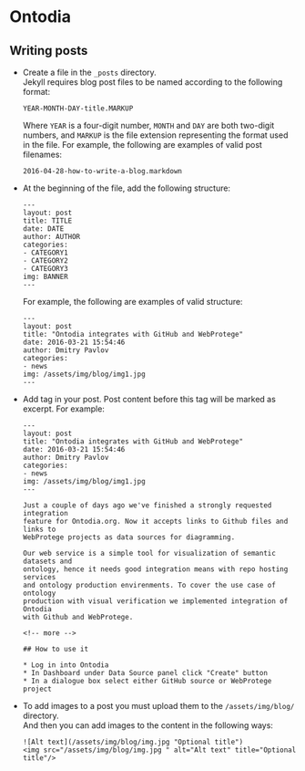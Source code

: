 # Ontodia

## Writing posts

* Create a file in the <code>_posts</code> directory.<br/>
  Jekyll requires blog post files to be named according to the following format:

  ```
  YEAR-MONTH-DAY-title.MARKUP
  ```

  Where <code>YEAR</code> is a four-digit number, <code>MONTH</code> and
  <code>DAY</code> are both two-digit numbers, and <code>MARKUP</code> is the
  file extension representing the format used in the file. For example, the
  following are examples of valid post filenames:

  ```
  2016-04-28-how-to-write-a-blog.markdown
  ```

* At the beginning of the file, add the following structure:

  ```
  ---
  layout: post
  title: TITLE
  date: DATE
  author: AUTHOR
  categories:
  - CATEGORY1
  - CATEGORY2
  - CATEGORY3  
  img: BANNER
  ---
  ```

  For example, the following are examples of valid structure:

  ```
  ---
  layout: post
  title: "Ontodia integrates with GitHub and WebProtege"
  date: 2016-03-21 15:54:46
  author: Dmitry Pavlov
  categories:
  - news
  img: /assets/img/blog/img1.jpg
  ---
  ```

* Add <code><!-- more --></code> tag in your post. Post content before this tag
  will be marked as excerpt.
  For example:

  ```
  ---
  layout: post
  title: "Ontodia integrates with GitHub and WebProtege"
  date: 2016-03-21 15:54:46
  author: Dmitry Pavlov
  categories:
  - news
  img: /assets/img/blog/img1.jpg
  ---

  Just a couple of days ago we've finished a strongly requested integration
  feature for Ontodia.org. Now it accepts links to Github files and links to
  WebProtege projects as data sources for diagramming.

  Our web service is a simple tool for visualization of semantic datasets and
  ontology, hence it needs good integration means with repo hosting services
  and ontology production envirenments. To cover the use case of ontology
  production with visual verification we implemented integration of Ontodia
  with Github and WebProtege.

  <!-- more -->

  ## How to use it

  * Log in into Ontodia
  * In Dashboard under Data Source panel click "Create" button
  * In a dialogue box select either GitHub source or WebProtege project
  ```

* To add images to a post you must upload them to the
  <code>/assets/img/blog/</code> directory.<br/>
  And then you can add images to the content in the following ways:

  ```
  ![Alt text](/assets/img/blog/img.jpg "Optional title")
  <img src="/assets/img/blog/img.jpg " alt="Alt text" title="Optional title"/>
  ```

